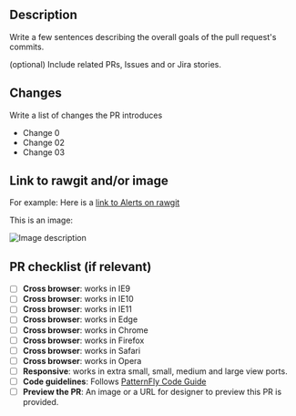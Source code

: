 ## Description
Write a few sentences describing the overall goals of the pull request's commits.

(optional) Include related PRs, Issues and or Jira stories.

## Changes

Write a list of changes the PR introduces

* Change 0
* Change 02
* Change 03

## Link to rawgit and/or image

For example: Here is a [link to Alerts on rawgit](https://rawgit.com/patternfly/patternfly/master-dist/dist/tests/alerts.html)

This is an image:

![Image description](http://placehold.it/350x150)

## PR checklist (if relevant)

- [ ] **Cross browser**: works in IE9
- [ ] **Cross browser**: works in IE10
- [ ] **Cross browser**: works in IE11
- [ ] **Cross browser**: works in Edge
- [ ] **Cross browser**: works in Chrome
- [ ] **Cross browser**: works in Firefox
- [ ] **Cross browser**: works in Safari
- [ ] **Cross browser**: works in Opera
- [ ] **Responsive**: works in extra small, small, medium and large view ports.
- [ ] **Code guidelines**: Follows [PatternFly Code Guide](http://codeguide.patternfly.org/)
- [ ] **Preview the PR**: An image or a URL for designer to preview this PR is provided.
